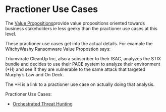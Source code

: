 # Practioner Use Cases
The [Value Propositions](../ValuePropositions/README.md)provide value propositions oriented towards business stakeholders ie less geeky than the practioner use cases at this level.

These practioner use cases get into the actual details. For example the WitchyWashy Ransomware Value Propostion says:

Triumvirate CleanUp Inc, also a subscriber to their ISAC,
analyzes the STIX bundle and decides to use their PACE system to
analyze their environment (*H) and see if they are vulnerable to the
same attack that targeted Murphy’s Law and On Deck. 

The *H is a link to a practioner use case on actually doing that analysis.

Practioner Use Cases:
* [Orchestrated Threat Hunting](./OrchestratedHunt)